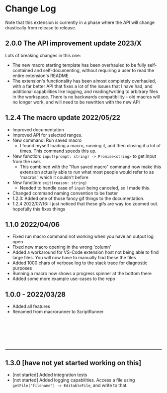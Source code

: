 # Change Log

Note that this extension is currently in a phase where the API will change drastically from release to release.

## 2.0.0 The API improvement update 2023/X

Lots of breaking changes in this one:

-   The new macro starting template has been overhauled to be fully self-contained and self-documenting, without requiring a user to read the entire extension's README.
-   The extension's functionality has been almost completely overhauled, with a far better API that fixes a lot of the issues that I have had, and additional capabilities like logging, and reading/writing to arbitrary files in the workspace. There is no backwards compatibility - old macros will no longer work, and will need to be rewritten with the new API

## 1.2.4 The macro update 2022/05/22

-   Improved documentation
-   Improved API for selected ranges.
-   New command: Run saved macro
    -   I found myself loading a macro, running it, and then closing it a lot of times. This command speeds this up.
-   New function: `input(prompt: string) -> Promise<string>` to get input from the user.
    -   This combined with the "Run saved macro" command now make this extension actually able to run what most people would refer to as 'macros', which it couldn't before
-   New function: `exit(reason: string)`
    -   Needed to handle case of `input` being canceled, so I made this.
-   Changed command naming convention to be faster
-   1.2.3: Added one of those fancy gif things to the documentation.
-   1.2.4 2022/07/16: I just noticed that these gifs are way too zoomed out. hopefully this fixes things

## 1.1.0 2022/04/06

-   Fixed run macro command not working when you have an output log open
-   Fixed new macro opening in the wrong 'column'
-   Added a workaround for VS-Code extension host not being able to find large files. You will now have to manually find these the files
-   Added 1000 chars of verbose log to the stack trace for diagnostic purposes
-   Running a macro now shows a progress spinner at the bottom there
-   Added some more example use-cases to the repo

## 1.0.0 - 2022/03/28

-   Added all features
-   Renamed from macrorunner to ScriptRunner

<br>
<br>
<br>
<br>
<br>

<hr>

## 1.3.0 [have not yet started working on this]

-   [not started] Added integration tests
-   [not started] Added logging capabilities. Access a file using `getFile("filename") -> EditableFile`, and write to that.
